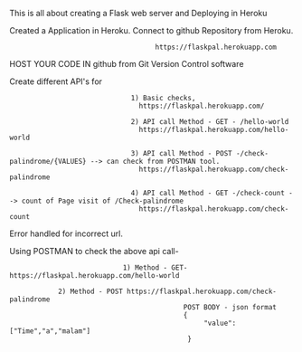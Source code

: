 This is all about creating a Flask web server and Deploying in Heroku

Created a Application in Heroku. Connect to github Repository from Heroku.

                                        https://flaskpal.herokuapp.com
                                        

HOST YOUR CODE IN github from Git Version Control software

Create different API's for        

                                  1) Basic checks, 
                                    https://flaskpal.herokuapp.com/
                                    
                                  2) API call Method - GET - /hello-world
                                    https://flaskpal.herokuapp.com/hello-world
                                    
                                  3) API call Method - POST -/check-palindrome/{VALUES} --> can check from POSTMAN tool.
                                    https://flaskpal.herokuapp.com/check-palindrome
                                  
                                  4) API call Method - GET -/check-count --> count of Page visit of /Check-palindrome
                                    https://flaskpal.herokuapp.com/check-count

Error handled for incorrect url.

Using POSTMAN to check the above api call-

                                1) Method - GET- https://flaskpal.herokuapp.com/hello-world
                                
				2) Method - POST https://flaskpal.herokuapp.com/check-palindrome
                                               POST BODY - json format 
                                               {
	                                                "value":["Time","a","malam"]
                                                }
